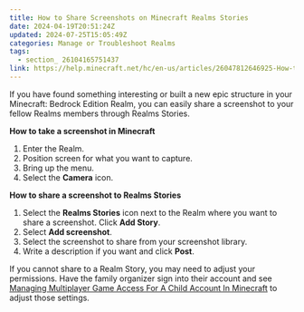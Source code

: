 ```yaml
---
title: How to Share Screenshots on Minecraft Realms Stories
date: 2024-04-19T20:51:24Z
updated: 2024-07-25T15:05:49Z
categories: Manage or Troubleshoot Realms
tags:
  - section_ 26104165751437
link: https://help.minecraft.net/hc/en-us/articles/26047812646925-How-to-Share-Screenshots-on-Minecraft-Realms-Stories
---
```


If you have found something interesting or built a new epic structure in your Minecraft: Bedrock Edition Realm, you can easily share a screenshot to your fellow Realms members through Realms Stories.

**How to take a screenshot in Minecraft**

1.  Enter the Realm.
2.  Position screen for what you want to capture.
3.  Bring up the menu.
4.  Select the **Camera** icon.

**How to share a screenshot to Realms Stories**

1.  Select the **Realms Stories** icon next to the Realm where you want to share a screenshot. Click **Add Story**.
2.  Select **Add screenshot**.
3.  Select the screenshot to share from your screenshot library.
4.  Write a description if you want and click **Post**.

If you cannot share to a Realm Story, you may need to adjust your permissions. Have the family organizer sign into their account and see [Managing Multiplayer Game Access For A Child Account In Minecraft](../Account-Settings/Managing-Multiplayer-Game-Access-for-a-Child-Account-in-Minecraft.md) to adjust those settings.
